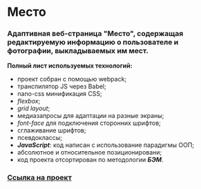 # Место
### Адаптивная веб-страница "Место", содержащая редактируемую информацию о пользователе и фотографии, выкладываемых им мест.

**Полный лист используемых технологий:**

- проект собран с помощью webpack;
- транспилятор JS через Babel;
- nano-css минификация CSS;
- _flexbox_;
- _grid layout_;
- медиазапросы для адаптации на разные экраны;
- _font-face_ для подключения сторонних шрифтов;
- сглаживание шрифтов;
- псевдоклассы;
- **_JavaScript_**: код написан с использование парадигмы ООП;
- абсолютное и относительное позиционировани;
- код проекта отсортирован по методологии **_БЭМ_**. 

### [Ссылка на проект](https://trunov.github.io/mesto/)
